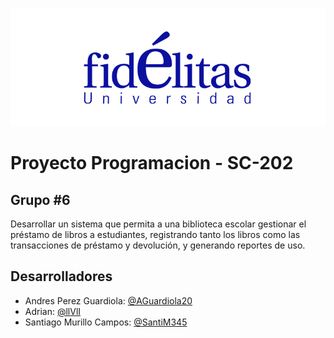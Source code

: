 <p align="center">
  <img src="/proyecto_sc202_g6/assets/UFidelitasLogo.png" alt="Logo Fidelitas">
</p>

# Proyecto Programacion - SC-202
## Grupo #6
Desarrollar un sistema que permita a una biblioteca escolar gestionar el préstamo de libros a estudiantes, registrando
tanto los libros como las transacciones de préstamo y devolución, y generando reportes de uso.

## Desarrolladores

- Andres Perez Guardiola: [@AGuardiola20](https://github.com/AGuardiola20)
- Adrian: [@llVlI](https://github.com/llVlI)
- Santiago Murillo Campos: [@SantiM345](https://github.com/SantiM345)
